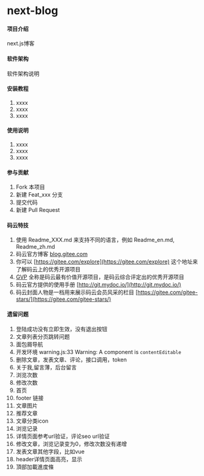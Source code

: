 # next-blog

#### 项目介绍
next.js博客

#### 软件架构
软件架构说明


#### 安装教程

1. xxxx
2. xxxx
3. xxxx

#### 使用说明

1. xxxx
2. xxxx
3. xxxx

#### 参与贡献

1. Fork 本项目
2. 新建 Feat_xxx 分支
3. 提交代码
4. 新建 Pull Request


#### 码云特技

1. 使用 Readme\_XXX.md 来支持不同的语言，例如 Readme\_en.md, Readme\_zh.md
2. 码云官方博客 [blog.gitee.com](https://blog.gitee.com)
3. 你可以 [https://gitee.com/explore](https://gitee.com/explore) 这个地址来了解码云上的优秀开源项目
4. [GVP](https://gitee.com/gvp) 全称是码云最有价值开源项目，是码云综合评定出的优秀开源项目
5. 码云官方提供的使用手册 [http://git.mydoc.io/](http://git.mydoc.io/)
6. 码云封面人物是一档用来展示码云会员风采的栏目 [https://gitee.com/gitee-stars/](https://gitee.com/gitee-stars/)

#### 遗留问题

1. 登陆成功没有立即生效，没有退出按钮
2. 文章列表分页跳转问题
3. 面包屑导航
4. 开发环境 warning.js:33 Warning: A component is `contentEditable`
5. 删除文章，发表文章、评论，接口调用，token
6. 关于我,留言薄，后台留言
7. 浏览次数
8. 修改次数
9. 首页
10. footer 链接
11. 文章图片
12. 推荐文章
13. 文章分类icon
14. 浏览记录
15. 详情页面参考url验证，评论seo url验证
16. 修改文章，浏览记录变为0，修改次数没有递增
17. 发表文章其他字段，比如vue
18. header详情页面高亮，显示
19. 頂部加載進度條
